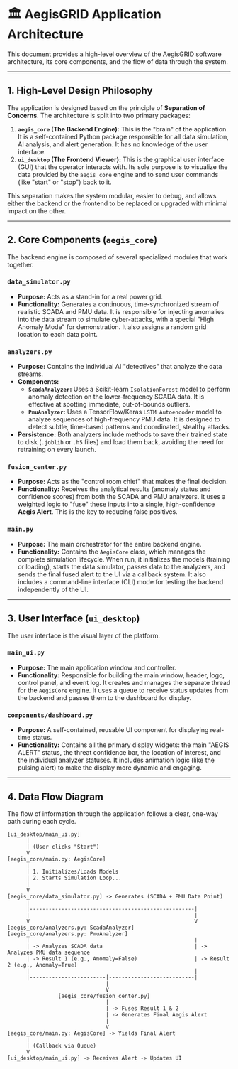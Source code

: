 # 🏛️ AegisGRID Application Architecture

This document provides a high-level overview of the AegisGRID software architecture, its core components, and the flow of data through the system.

---

## 1. High-Level Design Philosophy

The application is designed based on the principle of **Separation of Concerns**. The architecture is split into two primary packages:

1.  **`aegis_core` (The Backend Engine):** This is the "brain" of the application. It is a self-contained Python package responsible for all data simulation, AI analysis, and alert generation. It has no knowledge of the user interface.
2.  **`ui_desktop` (The Frontend Viewer):** This is the graphical user interface (GUI) that the operator interacts with. Its sole purpose is to visualize the data provided by the `aegis_core` engine and to send user commands (like "start" or "stop") back to it.

This separation makes the system modular, easier to debug, and allows either the backend or the frontend to be replaced or upgraded with minimal impact on the other.

---

## 2. Core Components (`aegis_core`)

The backend engine is composed of several specialized modules that work together.

### `data_simulator.py`

- **Purpose:** Acts as a stand-in for a real power grid.
- **Functionality:** Generates a continuous, time-synchronized stream of realistic SCADA and PMU data. It is responsible for injecting anomalies into the data stream to simulate cyber-attacks, with a special "High Anomaly Mode" for demonstration. It also assigns a random grid location to each data point.

### `analyzers.py`

- **Purpose:** Contains the individual AI "detectives" that analyze the data streams.
- **Components:**
  - **`ScadaAnalyzer`:** Uses a Scikit-learn `IsolationForest` model to perform anomaly detection on the lower-frequency SCADA data. It is effective at spotting immediate, out-of-bounds outliers.
  - **`PmuAnalyzer`:** Uses a TensorFlow/Keras `LSTM Autoencoder` model to analyze sequences of high-frequency PMU data. It is designed to detect subtle, time-based patterns and coordinated, stealthy attacks.
- **Persistence:** Both analyzers include methods to save their trained state to disk (`.joblib` or `.h5` files) and load them back, avoiding the need for retraining on every launch.

### `fusion_center.py`

- **Purpose:** Acts as the "control room chief" that makes the final decision.
- **Functionality:** Receives the analytical results (anomaly status and confidence scores) from both the SCADA and PMU analyzers. It uses a weighted logic to "fuse" these inputs into a single, high-confidence **Aegis Alert**. This is the key to reducing false positives.

### `main.py`

- **Purpose:** The main orchestrator for the entire backend engine.
- **Functionality:** Contains the `AegisCore` class, which manages the complete simulation lifecycle. When run, it initializes the models (training or loading), starts the data simulator, passes data to the analyzers, and sends the final fused alert to the UI via a callback system. It also includes a command-line interface (CLI) mode for testing the backend independently of the UI.

---

## 3. User Interface (`ui_desktop`)

The user interface is the visual layer of the platform.

### `main_ui.py`

- **Purpose:** The main application window and controller.
- **Functionality:** Responsible for building the main window, header, logo, control panel, and event log. It creates and manages the separate thread for the `AegisCore` engine. It uses a queue to receive status updates from the backend and passes them to the dashboard for display.

### `components/dashboard.py`

- **Purpose:** A self-contained, reusable UI component for displaying real-time status.
- **Functionality:** Contains all the primary display widgets: the main "AEGIS ALERT" status, the threat confidence bar, the location of interest, and the individual analyzer statuses. It includes animation logic (like the pulsing alert) to make the display more dynamic and engaging.

---

## 4. Data Flow Diagram

The flow of information through the application follows a clear, one-way path during each cycle.

```
[ui_desktop/main_ui.py]
      |
      | (User clicks "Start")
      V
[aegis_core/main.py: AegisCore]
      |
      | 1. Initializes/Loads Models
      | 2. Starts Simulation Loop...
      |
      V
[aegis_core/data_simulator.py] -> Generates (SCADA + PMU Data Point)
      |
      |----------------------------------------------------|
      |                                                    |
      V                                                    V
[aegis_core/analyzers.py: ScadaAnalyzer]         [aegis_core/analyzers.py: PmuAnalyzer]
      |                                                    |
      | -> Analyzes SCADA data                             | -> Analyzes PMU data sequence
      | -> Result 1 (e.g., Anomaly=False)                  | -> Result 2 (e.g., Anomaly=True)
      |                                                    |
      |------------------------|---------------------------|
                               |
                               V
                [aegis_core/fusion_center.py]
                               |
                               | -> Fuses Result 1 & 2
                               | -> Generates Final Aegis Alert
                               |
                               V
[aegis_core/main.py: AegisCore] -> Yields Final Alert
      |
      | (Callback via Queue)
      V
[ui_desktop/main_ui.py] -> Receives Alert -> Updates UI
```
